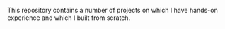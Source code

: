 This repository contains a number of projects on which I have hands-on experience and which I built from scratch.
